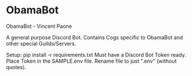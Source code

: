 # ObamaBot
ObamaBot - Vincent Paone

A general purpose Discord Bot. Contains Cogs specific to ObamaBot and other special Guilds/Servers.

Setup:
pip install -r requirements.txt
Must have a Discord Bot Token ready. Place Token in the SAMPLE.env file. Rename file to just ".env" (without quotes).
